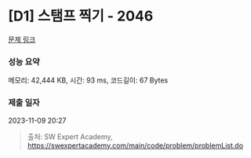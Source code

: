 # [D1] 스탬프 찍기 - 2046 

[문제 링크](https://swexpertacademy.com/main/code/problem/problemDetail.do?contestProbId=AV5QKdT6AyYDFAUq) 

### 성능 요약

메모리: 42,444 KB, 시간: 93 ms, 코드길이: 67 Bytes

### 제출 일자

2023-11-09 20:27



> 출처: SW Expert Academy, https://swexpertacademy.com/main/code/problem/problemList.do